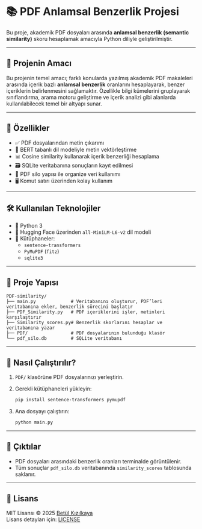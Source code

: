 # 📚 PDF Anlamsal Benzerlik Projesi

Bu proje, akademik PDF dosyaları arasında **anlamsal benzerlik (semantic similarity)** skoru hesaplamak amacıyla Python diliyle geliştirilmiştir.

---

## 🎯 Projenin Amacı

Bu projenin temel amacı; farklı konularda yazılmış akademik PDF makaleleri arasında içerik bazlı **anlamsal benzerlik** oranlarını hesaplayarak, benzer içeriklerin belirlenmesini sağlamaktır. Özellikle bilgi kümelerini gruplayarak sınıflandırma, arama motoru geliştirme ve içerik analizi gibi alanlarda kullanılabilecek temel bir altyapı sunar.

---

## 🌟 Özellikler

- ✅ PDF dosyalarından metin çıkarımı
- 🧠 BERT tabanlı dil modeliyle metin vektörleştirme
- 📊 Cosine similarity kullanarak içerik benzerliği hesaplama
- 🗃️ SQLite veritabanına sonuçların kayıt edilmesi
- 📂 PDF silo yapısı ile organize veri kullanımı
- 🖥️ Komut satırı üzerinden kolay kullanım

---

## 🛠️ Kullanılan Teknolojiler

- 🐍 Python 3
- 🤗 Hugging Face üzerinden `all-MiniLM-L6-v2` dil modeli
- 🧰 Kütüphaneler:
  - `sentence-transformers`
  - `PyMuPDF` (`fitz`)
  - `sqlite3`

---

## 📁 Proje Yapısı

```
PDF-similarity/
├── main.py             # Veritabanını oluşturur, PDF’leri veritabanına ekler, benzerlik sürecini başlatır
├── PDF_Similarity.py   # PDF içeriklerini işler, metinleri karşılaştırır
├── Similarity_scores.py# Benzerlik skorlarını hesaplar ve veritabanına yazar
├── PDF/                # PDF dosyalarının bulunduğu klasör
└── pdf_silo.db         # SQLite veritabanı
```

---

## 🚀 Nasıl Çalıştırılır?

1. `PDF/` klasörüne PDF dosyalarınızı yerleştirin.

2. Gerekli kütüphaneleri yükleyin:
   ```bash
   pip install sentence-transformers pymupdf
   ```

3. Ana dosyayı çalıştırın:
   ```bash
   python main.py
   ```

---

## 🧠 Çıktılar

- PDF dosyaları arasındaki benzerlik oranları terminalde görüntülenir.
- Tüm sonuçlar `pdf_silo.db` veritabanında `similarity_scores` tablosunda saklanır.

---


## 📄 Lisans

MIT Lisansı © 2025 [Betül Kızılkaya](https://github.com/betulkizilkaya)  
Lisans detayları için: [LICENSE](LICENSE)




